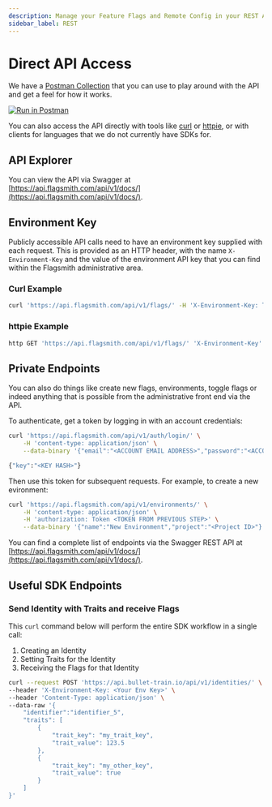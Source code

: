 ```yaml
---
description: Manage your Feature Flags and Remote Config in your REST APIs.
sidebar_label: REST
---
```


# Direct API Access

We have a [Postman Collection](https://www.postman.com/flagsmith/workspace/flagsmith/overview) that you can use to play
around with the API and get a feel for how it works.

[![Run in Postman](https://run.pstmn.io/button.svg)](https://app.getpostman.com/run-collection/14712118-a638325a-f1f4-4570-8b4d-fd2841218dfa?action=collection%2Ffork&collection-url=entityId%3D14712118-a638325a-f1f4-4570-8b4d-fd2841218dfa%26entityType%3Dcollection%26workspaceId%3D452554eb-f581-4754-b5b8-0deabdce9f4b#?env%5BFlagsmith%20Environment%5D=W3sia2V5IjoiRmxhZ3NtaXRoIEVudmlyb25tZW50IEtleSIsInZhbHVlIjoiOEt6RVRkRGVNWTd4a3FrU2tZM0dzZyIsImVuYWJsZWQiOnRydWV9LHsia2V5IjoiYmFzZVVybCIsInZhbHVlIjoiaHR0cHM6Ly9hcGkuZmxhZ3NtaXRoLmNvbS9hcGkvdjEvIiwiZW5hYmxlZCI6dHJ1ZX0seyJrZXkiOiJJZGVudGl0eSIsInZhbHVlIjoicG9zdG1hbl91c2VyXzEyMyIsImVuYWJsZWQiOnRydWV9XQ==)

You can also access the API directly with tools like [curl](https://curl.haxx.se/) or [httpie](https://httpie.org/), or
with clients for languages that we do not currently have SDKs for.

## API Explorer

You can view the API via Swagger at [https://api.flagsmith.com/api/v1/docs/](https://api.flagsmith.com/api/v1/docs/).

## Environment Key

Publicly accessible API calls need to have an environment key supplied with each request. This is provided as an HTTP
header, with the name `X-Environment-Key` and the value of the environment API key that you can find within the
Flagsmith administrative area.

### Curl Example

```bash
curl 'https://api.flagsmith.com/api/v1/flags/' -H 'X-Environment-Key: TijpMX6ajA7REC4bf5suYg'
```

### httpie Example

```bash
http GET 'https://api.flagsmith.com/api/v1/flags/' 'X-Environment-Key':'TijpMX6ajA7REC4bf5suYg'
```

## Private Endpoints

You can also do things like create new flags, environments, toggle flags or indeed anything that is possible from the
administrative front end via the API.

To authenticate, get a token by logging in with an account credentials:

```bash
curl 'https://api.flagsmith.com/api/v1/auth/login/' \
    -H 'content-type: application/json' \
    --data-binary '{"email":"<ACCOUNT EMAIL ADDRESS>","password":"<ACCOUNT PASSWORD>"}'

{"key":"<KEY HASH>"}
```

Then use this token for subsequent requests. For example, to create a new evironment:

```bash
curl 'https://api.flagsmith.com/api/v1/environments/' \
    -H 'content-type: application/json' \
    -H 'authorization: Token <TOKEN FROM PREVIOUS STEP>' \
    --data-binary '{"name":"New Environment","project":"<Project ID>"}'
```

You can find a complete list of endpoints via the Swagger REST API at
[https://api.flagsmith.com/api/v1/docs/](https://api.flagsmith.com/api/v1/docs/).

## Useful SDK Endpoints

### Send Identity with Traits and receive Flags

This `curl` command below will perform the entire SDK workflow in a single call:

1. Creating an Identity
2. Setting Traits for the Identity
3. Receiving the Flags for that Identity

```bash
curl --request POST 'https://api.bullet-train.io/api/v1/identities/' \
--header 'X-Environment-Key: <Your Env Key>' \
--header 'Content-Type: application/json' \
--data-raw '{
    "identifier":"identifier_5",
    "traits": [
        {
            "trait_key": "my_trait_key",
            "trait_value": 123.5
        },
        {
            "trait_key": "my_other_key",
            "trait_value": true
        }
    ]
}'
```
